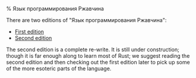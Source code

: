 % Язык программирования Ржавчина

There are two editions of "Язык программирования Ржавчина":

* [First edition](first-edition/index.html)
* [Second edition](second-edition/index.html)

The second edition is a complete re-write. It is still under construction;
though it is far enough along to learn most of Rust; we suggest reading the
second edition and then checking out the first edition later to pick up some of
the more esoteric parts of the language.
